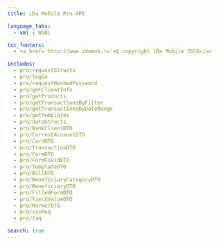 ```yaml
---
title: iDa Mobile Pro API

language_tabs:
  - xml : WSDL

toc_footers:
  - <a href='http://www.idamob.ru'>@ copyright iDa Mobile 2016</a>

includes:
  - pro/requestStructs
  - pro/login
  - pro/requestHashedPassword
  - pro/getClientInfo
  - pro/getProducts
  - pro/getTransactionsByFilter
  - pro/getTransactionsByDateRange
  - pro/getTemplates
  - pro/dataStructs
  - pro/BankClientDTO
  - pro/CurrentAccountDTO
  - pro/CardDTO
  - pro/TransactionDTO
  - pro/FormDTO
  - pro/FormFieldDTO
  - pro/TemplateDTO
  - pro/BillDTO
  - pro/BeneficiaryCategoryDTO
  - pro/BeneficiaryDTO
  - pro/FilledFormDTO
  - pro/FieldValueDTO
  - pro/MarkerDTO
  - pro/sysReq
  - pro/faq

search: true
---
```

